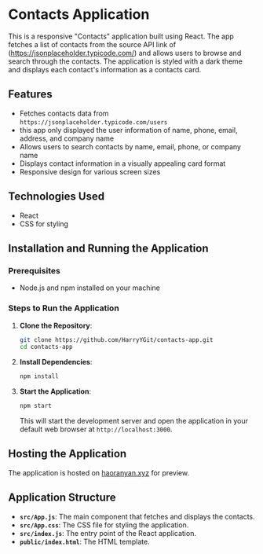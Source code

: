 # Contacts Application

This is a responsive "Contacts" application built using React. The app fetches a list of contacts from the source API link of (https://jsonplaceholder.typicode.com/) and allows users to browse and search through the contacts. The application is styled with a dark theme and displays each contact's information as a contacts card.

## Features

- Fetches contacts data from `https://jsonplaceholder.typicode.com/users`
- this app only displayed the user information of  name, phone, email, address, and company name
- Allows users to search contacts by name, email, phone, or company name
- Displays contact information in a visually appealing card format
- Responsive design for various screen sizes

## Technologies Used

- React
- CSS for styling

## Installation and Running the Application

### Prerequisites

- Node.js and npm installed on your machine

### Steps to Run the Application

1. **Clone the Repository**:
    ```sh
    git clone https://github.com/HarryYGit/contacts-app.git
    cd contacts-app
    ```

2. **Install Dependencies**:
    ```sh
    npm install
    ```

3. **Start the Application**:
    ```sh
    npm start
    ```

    This will start the development server and open the application in your default web browser at `http://localhost:3000`.

## Hosting the Application

The application is hosted on [haoranyan.xyz](http://haoranyan.xyz) for preview.

## Application Structure

- **`src/App.js`**: The main component that fetches and displays the contacts.
- **`src/App.css`**: The CSS file for styling the application.
- **`src/index.js`**: The entry point of the React application.
- **`public/index.html`**: The HTML template.